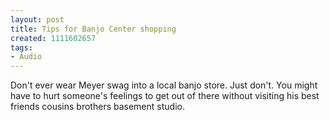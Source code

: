 ```yaml
--- 
layout: post
title: Tips for Banjo Center shopping
created: 1111602657
tags: 
- Audio
---
```

Don't ever wear Meyer swag into a local banjo store. Just don't. You might have to hurt someone's feelings to get out of there without visiting his best friends cousins brothers basement studio.


